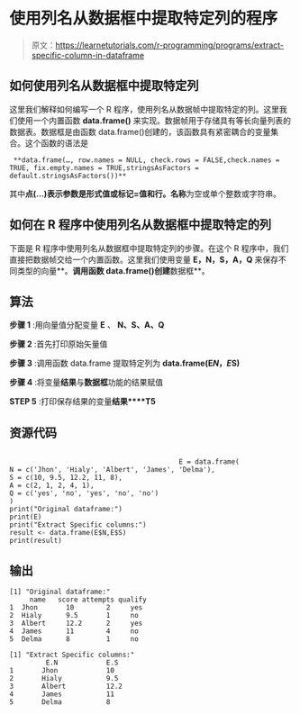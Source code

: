 # 使用列名从数据框中提取特定列的程序

> 原文：<https://learnetutorials.com/r-programming/programs/extract-specific-column-in-dataframe>

## 如何使用列名从数据框中提取特定列

这里我们解释如何编写一个 R 程序，使用列名从数据帧中提取特定的列。这里我们使用一个内置函数 **data.frame()** 来实现。数据帧用于存储具有等长向量列表的数据表。数据框是由函数 data.frame()创建的，该函数具有紧密耦合的变量集合。这个函数的语法是

```
 **data.frame(…, row.names = NULL, check.rows = FALSE,check.names = TRUE, fix.empty.names = TRUE,stringsAsFactors = default.stringsAsFactors())** 

```

其中**点(...)**表示参数是形式值或标记=值和**行。名称**为空或单个整数或字符串。

## 如何在 R 程序中使用列名从数据框中提取特定的列

下面是 R 程序中使用列名从数据框中提取特定列的步骤。在这个 R 程序中，我们直接把数据帧交给一个内置函数。这里我们使用变量 **E，N，S，A，Q** 来保存不同类型的向量**。**调用函数 data.frame()创建**数据框**。

## 算法

**步骤 1** :用向量值分配变量 **E** 、 **N、S、A、Q**

**步骤 2** :首先打印原始矢量值

**步骤 3** :调用函数 data.frame 提取特定列为 **data.frame(E$N，E$S)**

**步骤 4** :将变量**结果**与**数据框**功能的结果赋值

**STEP 5** :打印保存结果的变量**结果****T5**

## 资源代码

```

                                          E = data.frame(
N = c('Jhon', 'Hialy', 'Albert', 'James', 'Delma'),
S = c(10, 9.5, 12.2, 11, 8),
A = c(2, 1, 2, 4, 1),
Q = c('yes', 'no', 'yes', 'no', 'no')
)
print("Original dataframe:")
print(E)
print("Extract Specific columns:")
result <- data.frame(E$N,E$S)
print(result)

```

## 输出

```
[1] "Original dataframe:"
     name   score attempts qualify
1  Jhon       10        2     yes
2  Hialy      9.5       1     no
3  Albert     12.2      2     yes
4  James      11        4     no
5  Delma      8         1     no

[1] "Extract Specific columns:"
         E.N            E.S
1       Jhon            10
2       Hialy           9.5
3       Albert          12.2
4       James           11
5       Delma           8 
```